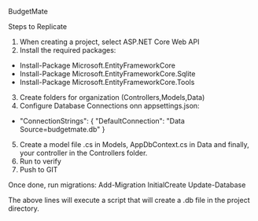 BudgetMate

Steps to Replicate

1. When creating a project, select ASP.NET Core Web API
2. Install the required packages:
- Install-Package Microsoft.EntityFrameworkCore
- Install-Package Microsoft.EntityFrameworkCore.Sqlite
- Install-Package Microsoft.EntityFrameworkCore.Tools
3. Create folders for organization (Controllers,Models,Data)
4. Configure Database Connections onn appsettings.json:
- "ConnectionStrings": {
  "DefaultConnection": "Data Source=budgetmate.db"
}
5. Create a model file .cs in Models, AppDbContext.cs in Data and finally, your controller in the Controllers folder.
6. Run to verify
7. Push to GIT

Once done, run migrations:
Add-Migration InitialCreate
Update-Database

The above lines will execute a script that will create a .db file in the project directory.
